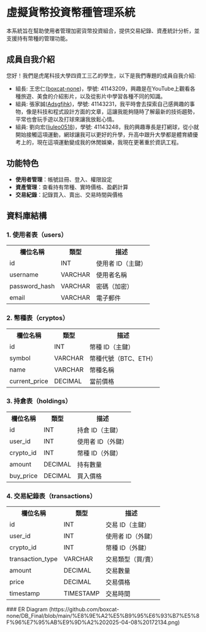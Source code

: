 # 虛擬貨幣投資幣種管理系統
本系統旨在幫助使用者管理加密貨幣投資組合，提供交易紀錄、資產統計分析，並支援持有幣種的管理功能。

## 成員自我介紹
您好！我們是虎尾科技大學四資工三乙的學生，以下是我們專題的成員自我介紹:
- 組長: 王忠仁([boxcat-none](https://github.com/boxcat-none))，學號: 41143209，興趣是在YouTube上觀看各種旅遊、美食的介紹影片，以及從影片中學習各種不同的知識。
- 組員: 張家誠([Adsgfjhk](https://github.com/Adsgfjhk))，學號: 41143231，我平時會去探索自己感興趣的事物，像是科技和程式設計方面的文章，這讓我能夠隨時了解最新的技術趨勢，平常也會玩手遊以及打球來讓我放鬆心情。
- 組員: 劉向宏([liuleo0518](https://github.com/liuleo0518))，學號: 41143248，我的興趣專長是打網球，從小就開始接觸這項運動，網球讓我可以更好的升學，升高中跟升大學都是體育績優考上的，現在這項運動變成我的休閒娛樂，我現在更著重於資訊工程。

## 功能特色
- **使用者管理**：帳號註冊、登入、權限設定  
- **資產管理**：查看持有幣種、實時價格、盈虧計算  
- **交易紀錄**：記錄買入、賣出、交易時間與價格 

## 資料庫結構
### 1. 使用者表（users）
<table>
    <tr>
        <th>欄位名稱</th>
        <th>類型</th>
        <th>描述</th>
    </tr>
    <tr>
        <td>id</td>
        <td>INT</td>
        <td>使用者 ID（主鍵）</td>
    </tr>
    <tr>
        <td>username</td>
        <td>VARCHAR</td>
        <td>使用者名稱</td>
    </tr>
    <tr>
        <td>password_hash</td>
        <td>VARCHAR</td>
        <td>密碼（加密）</td>
    </tr>
    <tr>
        <td>email</td>
        <td>VARCHAR</td>
        <td>電子郵件</td>
    </tr>
</table>

### 2. 幣種表（cryptos）
<table>
    <tr>
        <th>欄位名稱</th>
        <th>類型</th>
        <th>描述</th>
    </tr>
    <tr>
        <td>id</td>
        <td>INT</td>
        <td>幣種 ID（主鍵）</td>
    </tr>
    <tr>
        <td>symbol</td>
        <td>VARCHAR</td>
        <td>幣種代號（BTC、ETH）</td>
    </tr>
    <tr>
        <td>name</td>
        <td>VARCHAR</td>
        <td>幣種名稱</td>
    </tr>
    <tr>
        <td>current_price</td>
        <td>DECIMAL</td>
        <td>當前價格</td>
    </tr>
</table>

### 3. 持倉表（holdings）
<table>
    <tr>
        <th>欄位名稱</th>
        <th>類型</th>
        <th>描述</th>
    </tr>
    <tr>
        <td>id</td>
        <td>INT</td>
        <td>持倉 ID（主鍵）</td>
    </tr>
    <tr>
        <td>user_id</td>
        <td>INT</td>
        <td>使用者 ID（外鍵）</td>
    </tr>
    <tr>
        <td>crypto_id</td>
        <td>INT</td>
        <td>幣種 ID（外鍵）</td>
    </tr>
    <tr>
        <td>amount</td>
        <td>DECIMAL</td>
        <td>持有數量</td>
    </tr>
    <tr>
        <td>buy_price</td>
        <td>DECIMAL</td>
        <td>買入價格</td>
    </tr>
</table>

### 4. 交易紀錄表（transactions）
<table>
    <tr>
        <th>欄位名稱</th>
        <th>類型</th>
        <th>描述</th>
    </tr>
    <tr>
        <td>id</td>
        <td>INT</td>
        <td>交易 ID（主鍵）</td>
    </tr>
    <tr>
        <td>user_id</td>
        <td>INT</td>
        <td>使用者 ID（外鍵）</td>
    </tr>
    <tr>
        <td>crypto_id</td>
        <td>INT</td>
        <td>幣種 ID（外鍵）</td>
    </tr>
    <tr>
        <td>transaction_type</td>
        <td>VARCHAR</td>
        <td>交易類型（買/賣）</td>
    </tr>
    <tr>
        <td>amount</td>
        <td>DECIMAL</td>
        <td>交易數量</td>
    </tr>
    <tr>
        <td>price</td>
        <td>DECIMAL</td>
        <td>交易價格</td>
    </tr>
    <tr>
        <td>timestamp</td>
        <td>TIMESTAMP</td>
        <td>交易時間</td>
    </tr>
</table>
### ER Diagram
(https://github.com/boxcat-none/DB_Final/blob/main/%E8%9E%A2%E5%B9%95%E6%93%B7%E5%8F%96%E7%95%AB%E9%9D%A2%202025-04-08%20172134.png)

